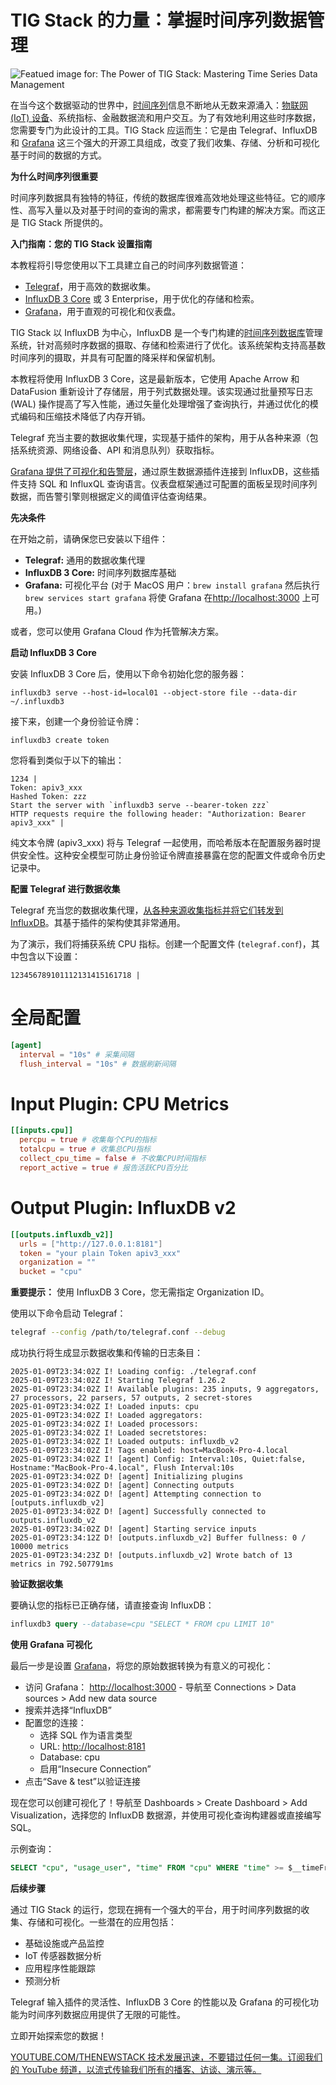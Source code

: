 # TIG Stack 的力量：掌握时间序列数据管理

![Featued image for: The Power of TIG Stack: Mastering Time Series Data Management](https://cdn.thenewstack.io/media/2025/06/52013265-time-1024x576.png)

在当今这个数据驱动的世界中，[时间序列](https://www.influxdata.com/what-is-time-series-data/?utm_source=vendor&utm_medium=referral&utm_campaign=2025-05_spnsr-ctn_tig-stack_tns)信息不断地从无数来源涌入：[物联网 (IoT) 设备](https://www.influxdata.com/glossary/iot-devices/?utm_source=vendor&utm_medium=referral&utm_campaign=2025-05_spnsr-ctn_tig-stack_tns)、系统指标、金融数据流和用户交互。为了有效地利用这些时序数据，您需要专门为此设计的工具。TIG Stack 应运而生：它是由 Telegraf、InfluxDB 和 [Grafana](https://thenewstack.io/grafana-seeks-to-correct-observabilitys-historic-terrible-job/) 这三个强大的开源工具组成，改变了我们收集、存储、分析和可视化基于时间的数据的方式。

**为什么时间序列很重要**

时间序列数据具有独特的特征，传统的数据库很难高效地处理这些特征。它的顺序性、高写入量以及对基于时间的查询的需求，都需要专门构建的解决方案。而这正是 TIG Stack 所提供的。

**入门指南：您的 TIG Stack 设置指南**

本教程将引导您使用以下工具建立自己的时间序列数据管道：

*   [Telegraf](https://docs.influxdata.com/telegraf/v1/install/?utm_source=vendor&utm_medium=referral&utm_campaign=2025-05_spnsr-ctn_tig-stack_tns)，用于高效的数据收集。
*   [InfluxDB 3 Core](https://docs.influxdata.com/influxdb3/core/get-started/?utm_source=vendor&utm_medium=referral&utm_campaign=2025-05_spnsr-ctn_tig-stack_tns) 或 3 Enterprise，用于优化的存储和检索。
*   [Grafana](https://grafana.com/oss/grafana/)，用于直观的可视化和仪表盘。

TIG Stack 以 InfluxDB 为中心，InfluxDB 是一个专门构建的[时间序列数据库](https://thenewstack.io/what-are-time-series-databases-and-why-do-you-need-them/)管理系统，针对高频时序数据的摄取、存储和检索进行了优化。该系统架构支持高基数时间序列的摄取，并具有可配置的降采样和保留机制。

本教程将使用 InfluxDB 3 Core，这是最新版本，它使用 Apache Arrow 和 DataFusion 重新设计了存储层，用于列式数据处理。该实现通过批量预写日志 (WAL) 操作提高了写入性能，通过矢量化处理增强了查询执行，并通过优化的模式编码和压缩技术降低了内存开销。

Telegraf 充当主要的数据收集代理，实现基于插件的架构，用于从各种来源（包括系统资源、网络设备、API 和消息队列）获取指标。

[Grafana 提供了可视化和告警层](https://thenewstack.io/alerting-with-grafana-and-influxdb-cloud-serverless/)，通过原生数据源插件连接到 InfluxDB，这些插件支持 SQL 和 InfluxQL 查询语言。仪表盘框架通过可配置的面板呈现时间序列数据，而告警引擎则根据定义的阈值评估查询结果。

**先决条件**

在开始之前，请确保您已安装以下组件：

*   **Telegraf:** 通用的数据收集代理
*   **InfluxDB 3 Core:** 时间序列数据库基础
*   **Grafana:** 可视化平台 (对于 MacOS 用户：`brew install grafana` 然后执行`brew services start grafana` 将使 Grafana 在[http://localhost:3000](http://localhost:3000) 上可用。)

或者，您可以使用 Grafana Cloud 作为托管解决方案。

**启动 InfluxDB 3 Core**

安装 InfluxDB 3 Core 后，使用以下命令初始化您的服务器：

`influxdb3 serve --host-id=local01 --object-store file --data-dir ~/.influxdb3`

接下来，创建一个身份验证令牌：

`influxdb3 create token`

您将看到类似于以下的输出：

```
1234 |
Token: apiv3_xxx
Hashed Token: zzz
Start the server with `influxdb3 serve --bearer-token zzz`
HTTP requests require the following header: "Authorization: Bearer apiv3_xxx" |
```

纯文本令牌 (apiv3\_xxx) 将与 Telegraf 一起使用，而哈希版本在配置服务器时提供安全性。这种安全模型可防止身份验证令牌直接暴露在您的配置文件或命令历史记录中。

**配置 Telegraf 进行数据收集**

Telegraf 充当您的数据收集代理，[从各种来源收集指标并将它们转发到 InfluxDB](https://thenewstack.io/cleaning-and-interpreting-time-series-metrics-with-influxdb/)。其基于插件的架构使其非常通用。

为了演示，我们将捕获系统 CPU 指标。创建一个配置文件 (`telegraf.conf`)，其中包含以下设置：

```
123456789101112131415161718 |
```
# 全局配置

```toml
[agent]
  interval = "10s" # 采集间隔
  flush_interval = "10s" # 数据刷新间隔
```

# Input Plugin: CPU Metrics

```toml
[[inputs.cpu]]
  percpu = true # 收集每个CPU的指标
  totalcpu = true # 收集总CPU指标
  collect_cpu_time = false # 不收集CPU时间指标
  report_active = true # 报告活跃CPU百分比
```

# Output Plugin: InfluxDB v2

```toml
[[outputs.influxdb_v2]]
  urls = ["http://127.0.0.1:8181"]
  token = "your plain Token apiv3_xxx"
  organization = ""
  bucket = "cpu"
```

**重要提示：** 使用 InfluxDB 3 Core，您无需指定 Organization ID。

使用以下命令启动 Telegraf：

```bash
telegraf --config /path/to/telegraf.conf --debug
```

成功执行将生成显示数据收集和传输的日志条目：

```
2025-01-09T23:34:02Z I! Loading config: ./telegraf.conf
2025-01-09T23:34:02Z I! Starting Telegraf 1.26.2
2025-01-09T23:34:02Z I! Available plugins: 235 inputs, 9 aggregators, 27 processors, 22 parsers, 57 outputs, 2 secret-stores
2025-01-09T23:34:02Z I! Loaded inputs: cpu
2025-01-09T23:34:02Z I! Loaded aggregators:
2025-01-09T23:34:02Z I! Loaded processors:
2025-01-09T23:34:02Z I! Loaded secretstores:
2025-01-09T23:34:02Z I! Loaded outputs: influxdb_v2
2025-01-09T23:34:02Z I! Tags enabled: host=MacBook-Pro-4.local
2025-01-09T23:34:02Z I! [agent] Config: Interval:10s, Quiet:false, Hostname:"MacBook-Pro-4.local", Flush Interval:10s
2025-01-09T23:34:02Z D! [agent] Initializing plugins
2025-01-09T23:34:02Z D! [agent] Connecting outputs
2025-01-09T23:34:02Z D! [agent] Attempting connection to [outputs.influxdb_v2]
2025-01-09T23:34:02Z D! [agent] Successfully connected to outputs.influxdb_v2
2025-01-09T23:34:02Z D! [agent] Starting service inputs
2025-01-09T23:34:12Z D! [outputs.influxdb_v2] Buffer fullness: 0 / 10000 metrics
2025-01-09T23:34:23Z D! [outputs.influxdb_v2] Wrote batch of 13 metrics in 792.507791ms
```

**验证数据收集**

要确认您的指标已正确存储，请直接查询 InfluxDB：

```sql
influxdb3 query --database=cpu "SELECT * FROM cpu LIMIT 10"
```

**使用 Grafana 可视化**

最后一步是设置 [Grafana](https://docs.influxdata.com/influxdb3/core/visualize-data/grafana/?utm_source=vendor&utm_medium=referral&utm_campaign=2025-05_spnsr-ctn_tig-stack_tns)，将您的原始数据转换为有意义的可视化：

- 访问 Grafana：
[http://localhost:3000](http://localhost:3000) - 导航至 Connections > Data sources > Add new data source
- 搜索并选择“InfluxDB”
- 配置您的连接：
  - 选择 SQL 作为语言类型
  - URL:
[http://localhost:8181](http://localhost:8181)
  - Database: cpu
  - 启用“Insecure Connection”
- 点击“Save & test”以验证连接

现在您可以创建可视化了！导航至 Dashboards > Create Dashboard > Add Visualization，选择您的 InfluxDB 数据源，并使用可视化查询构建器或直接编写 SQL。

示例查询：

```sql
SELECT "cpu", "usage_user", "time" FROM "cpu" WHERE "time" >= $__timeFrom AND "time" <= $__timeTo AND "cpu" = 'cpu0'
```

**后续步骤**

通过 TIG Stack 的运行，您现在拥有一个强大的平台，用于时间序列数据的收集、存储和可视化。一些潜在的应用包括：

- 基础设施或产品监控
- IoT 传感器数据分析
- 应用程序性能跟踪
- 预测分析

Telegraf 输入插件的灵活性、InfluxDB 3 Core 的性能以及 Grafana 的可视化功能为时间序列数据应用提供了无限的可能性。

立即开始探索您的数据！

[
YOUTUBE.COM/THENEWSTACK
技术发展迅速，不要错过任何一集。订阅我们的 YouTube
频道，以流式传输我们所有的播客、访谈、演示等。
](https://youtube.com/thenewstack?sub_confirmation=1)